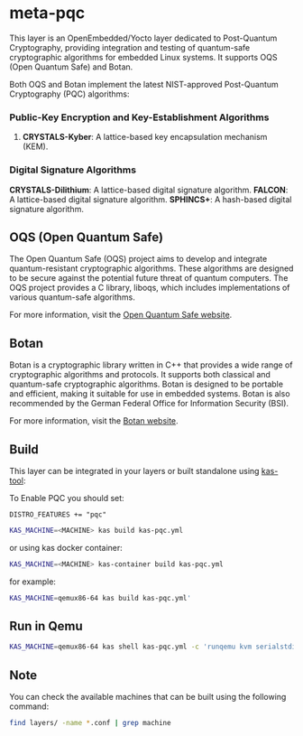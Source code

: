 # meta-pqc

This layer is an OpenEmbedded/Yocto layer dedicated to Post-Quantum Cryptography, providing integration and testing of quantum-safe cryptographic algorithms for embedded Linux systems. It supports OQS (Open Quantum Safe) and Botan.

Both OQS and Botan implement the latest NIST-approved Post-Quantum Cryptography (PQC) algorithms:

### Public-Key Encryption and Key-Establishment Algorithms
1. **CRYSTALS-Kyber**: A lattice-based key encapsulation mechanism (KEM).

### Digital Signature Algorithms
   **CRYSTALS-Dilithium**: A lattice-based digital signature algorithm.
   **FALCON**: A lattice-based digital signature algorithm.
   **SPHINCS+**: A hash-based digital signature algorithm.

## OQS (Open Quantum Safe)

The Open Quantum Safe (OQS) project aims to develop and integrate quantum-resistant cryptographic algorithms. These algorithms are designed to be secure against the potential future threat of quantum computers. The OQS project provides a C library, liboqs, which includes implementations of various quantum-safe algorithms.

For more information, visit the [Open Quantum Safe website](https://openquantumsafe.org).

## Botan

Botan is a cryptographic library written in C++ that provides a wide range of cryptographic algorithms and protocols. It supports both classical and quantum-safe cryptographic algorithms. Botan is designed to be portable and efficient, making it suitable for use in embedded systems. Botan is also recommended by the German Federal Office for Information Security (BSI).

For more information, visit the [Botan website](https://botan.randombit.net).

## Build

This layer can be integrated in your layers or built standalone using [kas-tool](https://github.com/siemens/kas):

To Enable PQC you should set:

`DISTRO_FEATURES += "pqc"`

```sh
KAS_MACHINE=<MACHINE> kas build kas-pqc.yml
```

or using kas docker container:

```sh
KAS_MACHINE=<MACHINE> kas-container build kas-pqc.yml
```

for example:

```sh
KAS_MACHINE=qemux86-64 kas build kas-pqc.yml'
```

## Run in Qemu

```sh
KAS_MACHINE=qemux86-64 kas shell kas-pqc.yml -c 'runqemu kvm serialstdio nographic qemuparams="-m 1024"'
```

## Note

You can check the available machines that can be built using the following command:

```sh
find layers/ -name *.conf | grep machine
```
